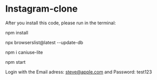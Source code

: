 # Instagram-clone

After you install this code, please run in the terminal:

npm install

npx browserslist@latest --update-db

npm i caniuse-lite

npm start

Login with the Email adress: steve@apple.com and Password: test123
